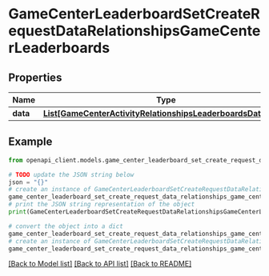 # GameCenterLeaderboardSetCreateRequestDataRelationshipsGameCenterLeaderboards


## Properties

Name | Type | Description | Notes
------------ | ------------- | ------------- | -------------
**data** | [**List[GameCenterActivityRelationshipsLeaderboardsDataInner]**](GameCenterActivityRelationshipsLeaderboardsDataInner.md) |  | [optional] 

## Example

```python
from openapi_client.models.game_center_leaderboard_set_create_request_data_relationships_game_center_leaderboards import GameCenterLeaderboardSetCreateRequestDataRelationshipsGameCenterLeaderboards

# TODO update the JSON string below
json = "{}"
# create an instance of GameCenterLeaderboardSetCreateRequestDataRelationshipsGameCenterLeaderboards from a JSON string
game_center_leaderboard_set_create_request_data_relationships_game_center_leaderboards_instance = GameCenterLeaderboardSetCreateRequestDataRelationshipsGameCenterLeaderboards.from_json(json)
# print the JSON string representation of the object
print(GameCenterLeaderboardSetCreateRequestDataRelationshipsGameCenterLeaderboards.to_json())

# convert the object into a dict
game_center_leaderboard_set_create_request_data_relationships_game_center_leaderboards_dict = game_center_leaderboard_set_create_request_data_relationships_game_center_leaderboards_instance.to_dict()
# create an instance of GameCenterLeaderboardSetCreateRequestDataRelationshipsGameCenterLeaderboards from a dict
game_center_leaderboard_set_create_request_data_relationships_game_center_leaderboards_from_dict = GameCenterLeaderboardSetCreateRequestDataRelationshipsGameCenterLeaderboards.from_dict(game_center_leaderboard_set_create_request_data_relationships_game_center_leaderboards_dict)
```
[[Back to Model list]](../README.md#documentation-for-models) [[Back to API list]](../README.md#documentation-for-api-endpoints) [[Back to README]](../README.md)


